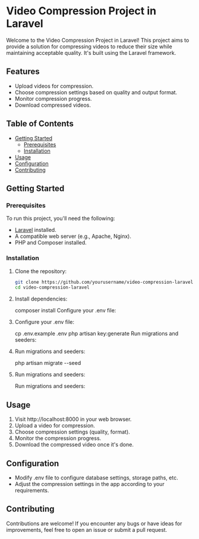 # Video Compression Project in Laravel

Welcome to the Video Compression Project in Laravel! This project aims to provide a solution for compressing videos to reduce their size while maintaining acceptable quality. It's built using the Laravel framework.

## Features

- Upload videos for compression.
- Choose compression settings based on quality and output format.
- Monitor compression progress.
- Download compressed videos.

## Table of Contents

- [Getting Started](#getting-started)
  - [Prerequisites](#prerequisites)
  - [Installation](#installation)
- [Usage](#usage)
- [Configuration](#configuration)
- [Contributing](#contributing)

## Getting Started

### Prerequisites

To run this project, you'll need the following:

- [Laravel](https://laravel.com/docs) installed.
- A compatible web server (e.g., Apache, Nginx).
- PHP and Composer installed.

### Installation

1. Clone the repository:

   ```sh
   git clone https://github.com/yourusername/video-compression-laravel.git
   cd video-compression-laravel

2. Install dependencies:

    composer install
    Configure your .env file:

3. Configure your .env file:

    cp .env.example .env
    php artisan key:generate
    Run migrations and seeders:

4. Run migrations and seeders:

    php artisan migrate --seed

5. Run migrations and seeders:

    Run migrations and seeders:

## Usage

1. Visit http://localhost:8000 in your web browser.
2. Upload a video for compression.
3. Choose compression settings (quality, format).
4. Monitor the compression progress.
5. Download the compressed video once it's done.

## Configuration
- Modify .env file to configure database settings, storage paths, etc.
- Adjust the compression settings in the app according to your requirements.

## Contributing
Contributions are welcome! If you encounter any bugs or have ideas for improvements, feel free to open an issue or submit a pull request.
